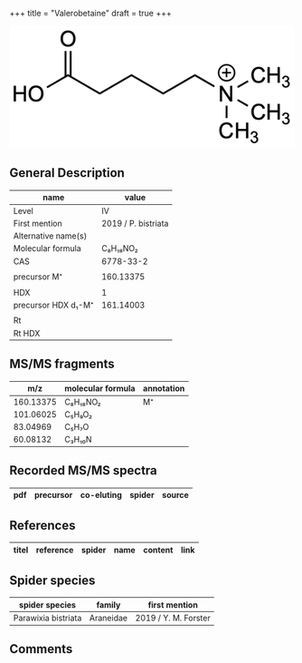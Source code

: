 +++
title = "Valerobetaine"
draft = true
+++

![](/img/Valerobetaine.png)

## General Description

| name                | value               |
|---------------------|---------------------|
| Level               | IV                  |
| First mention       | 2019 / P. bistriata |
| Alternative name(s) |                     |
| Molecular formula   | C₈H₁₈NO₂            |
| CAS                 | 6778-33-2           |
|                     |                     |
| precursor M⁺        | 160.13375           |
|                     |                     |
| HDX                 | 1                   |
| precursor HDX d₁-M⁺ | 161.14003           |
|                     |                     |
| Rt                  |                     |
| Rt HDX              |                     |

## MS/MS fragments

| m/z       | molecular formula | annotation |
|-----------|-------------------|------------|
| 160.13375 | C₈H₁₈NO₂          | M⁺         |
| 101.06025 | C₅H₉O₂            |            |
| 83.04969  | C₅H₇O             |            |
| 60.08132  | C₃H₁₀N            |            |

## Recorded MS/MS spectra

| pdf | precursor | co-eluting | spider    | source |
|-----|-----------|------------|-----------|--------|

## References

| titel  | reference | spider | name | content | link |
|--------|-----------|--------|------|---------|------|

## Spider species

| spider species      | family    | first mention        |
|---------------------|-----------|----------------------|
| Parawixia bistriata | Araneidae | 2019 / Y. M. Forster |

## Comments